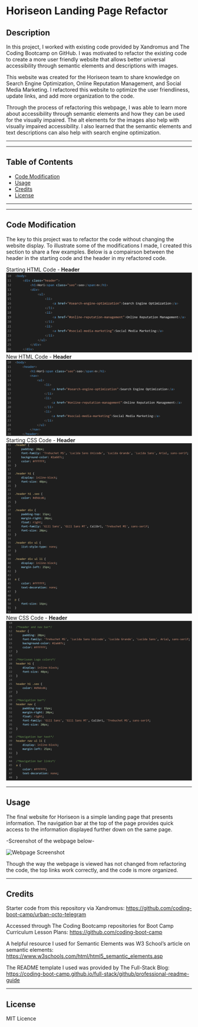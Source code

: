 # Horiseon Landing Page Refactor

## Description

In this project, I worked with existing code provided by Xandromus and The Coding Bootcamp on GitHub. I was motivated to refactor the existing code to create a more user friendly website that allows better universal accessibility through semantic elements and descriptions with images.

This website was created for the Horiseon team to share knowledge on Search Engine Optimization, Online Reputation Management, and Social Media Marketing. I refactored this website to optimize the user friendliness, update links, and add more organization to the code.

Through the process of refactoring this webpage, I was able to learn more about accessibility through semantic elements and how they can be used for the visually impaired. The alt elements for the images also help with visually impaired accessibility. I also learned that the semantic elements and text descriptions can also help with search engine optimization.

---
---

## Table of Contents

- [Code Modification](#code-modification)
- [Usage](#usage)
- [Credits](#credits)
- [License](#license)

---
---

## Code Modification

The key to this project was to refactor the code without changing the website display. To illustrate some of the modifications I made, I created this section to share a few examples. Below is a compairson between the header in the starting code and the header in my refactored code.
    
Starting HTML Code - **Header**
![Starting HTML Code Screenshot](assets/images/Starting%20HTML%20Code.png "Starting HTML Screenshot")
New HTML Code - **Header**
![New HTML Code Screenshot](assets/images/NEW%20HTML%20code.png "New HTML Screenshot")
Starting CSS Code - **Header**
![Starting CSS Code Screenshot](assets/images/Starting%20CSS%20Code.png "Starting CSS Screenshot")
New CSS Code - **Header**
![New CSS Code Screenshot](assets/images/NEW%20CSS%20code.png "New CSS Screenshot")

---

## Usage

The final website for Horiseon is a simple landing page that presents information. The navigation bar at the top of the page provides quick access to the information displayed further down on the same page.

-Screenshot of the webpage below-

![Webpage Screenshot](assets/images/Horiseon%20Webpage.png "Webpage Screenshot")

Though the way the webpage is viewed has not changed from refactoring the code, the top links work correctly, and the code is more organized.

---

## Credits
Starter code from this repository via Xandromus: https://github.com/coding-boot-camp/urban-octo-telegram

Accessed through The Coding Bootcamp repositories for Boot Camp Curriculum Lesson Plans: https://github.com/coding-boot-camp

A helpful resource I used for Semantic Elements was W3 School’s article on semantic elements: https://www.w3schools.com/html/html5_semantic_elements.asp

The README template I used was provided by The Full-Stack Blog: https://coding-boot-camp.github.io/full-stack/github/professional-readme-guide

---

## License
MIT Licence

